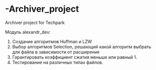 # -Archiver_project
Archiver project for Techpark

Модуль alexandr_dev:
1) Создание алгоритмов Huffman и LZW
2) Выбор алгоритмов Selection, решающий какой алгоритм выбрать для файла в зависимости от расширения
3) Гарантировать коэффициент сжатия меньше или равный 1.
4) Тестирование на различных типах файлов.
